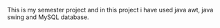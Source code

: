 This is my semester project and in this project i have used java awt, java swing and MySQL database.
